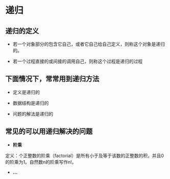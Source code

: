 # 递归

## 递归的定义

* 若一个对象部分的包含它自己，或者它自己给自己定义，则称这个对象是递归的。

* 若一个过程直接的或间接的调用自己，则称这个过程是递归的过程

## 下面情况下，常常用到递归方法

* 定义是递归的

* 数据结构是递归的

* 问题的解法是递归的

## 常见的可以用递归解决的问题
* **阶乘**

定义：个正整数的阶乘（factorial）是所有小于及等于该数的正整数的积，并且0的阶乘为1。自然数n的阶乘写作n!。

* **...**